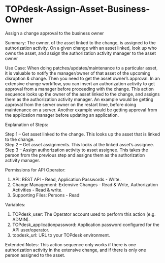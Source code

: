# TOPdesk-Assign-Asset-Business-Owner
Assign a change approval to the business owner

Summary:
The owner, of the asset linked to the change, is assigned to the authorization activity. On a given change with an asset linked, look up who owns the asset, and assign the authorization activity manager to the asset owner

Use Case:
When doing patches/updates/maintenance to a particular asset, it is valuable to notify the manager/owner of that asset of the upcoming disruption & change. Then you need to get the asset owner’s approval. In an extensive change workflow, you can insert an authorization activity to get approval from a manager before proceeding with the change. This action sequence looks up the owner of the asset linked to the change, and assigns them as the authorization activity manager. An example would be getting approval from the server owner on the restart time, before doing maintenance on a server. Another example would be getting approval from the application manager before updating an application.

Explanation of Steps:     

Step 1 – Get asset linked to the change. This looks up the asset that is linked to the change.     
Step 2 – Get asset assignments. This looks at the linked asset’s assignee.     
Step 3 – Assign authorization activity to asset assignee. This takes the person from the previous step and assigns them as the authorization activity manager.     

Permissions for API Operator:
1.	API: REST API - Read, Application Passwords - Write.
2.	Change Management: Extensive Changes - Read & Write, Authorization Activities - Read & write.
3.	Supporting Files: Persons - Read

Variables:
1.	TOPdesk_user: The Operator account used to perform this action (e.g. ADMIN).
2.	TOPdesk_applicationpassword: Application password configured for the API user/operator.
3.	topdesk_url: URL to your TOPdesk environment.

Extended Notes:
This action sequence only works if there is one authorization activity in the extensive change, and if there is only one person assigned to the asset.

